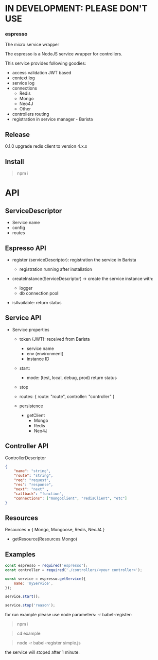 # IN DEVELOPMENT: PLEASE DON'T USE

### espresso
The micro service wrapper

The espresso is a NodeJS service wrapper for controllers.

This service provides following goodies:
- access validation JWT based 
- context log
- service log
- connections
  - Redis
  - Mongo 
  - Neo4J
  - Other
 - controllers routing 
 - registration in service manager - Barista   


## Release
0.1.0 upgrade redis client to version 4.x.x 

## Install

> npm i 



# API

## ServiceDescriptor 
 - Service name
 - config
 - routes


## Espresso API
 - register (serviceDescriptor): registration the service in Barista
    - registration running after installation
 - createInstance(ServiceDescriptor) -> create the service instance with:
    - logger 
    - db connection pool
    
 - isAvailable: return status       

    
## Service API
 - Service properties
    - token (JWT): received from Barista
        -   service name
        -   env (environment)
        -   instance ID
        
    - start: 
        - mode: (test, local, debug, prod)
        return status
    - stop
    - routes: 
    { 
        route: "route",
        controller: "controller"
    }
    
    - persistence
        - getClient
            - Mongo
            - Redis
            - Neo4J
    
## Controller API 
ControllerDescriptor
```json
{
    "name": "string",
    "route": "string",
    "req": "request",
    "res": "response",
    "next": "next" ,
    "callback": "function",
    "connections": ["mongoClient", "redisClient", "etc"]
}
````

 
 
 ## Resources
 Resources = { Mongo, Mongoose, Redis, NeoJ4 }
 - getResource(Resources.Mongo)





## Examples


```javascript
const espresso = required('espresso');
const controller = required('./controllers/<your controller>');

const service = espresso.getService({
    name: 'myService',
});

service.start();

service.stop('reason');
```

for run example please use node parameters: -r babel-register:

> npm i 

> cd example

> node -r babel-register simple.js 


the service will stoped after 1 minute.

